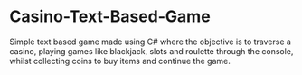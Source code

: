 # Casino-Text-Based-Game
Simple text based game made using C# where the objective is to traverse a casino, playing games like blackjack, slots and roulette through the console, whilst collecting coins to buy items and continue the game.
